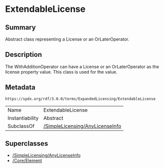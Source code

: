 <!-- Automatically generated by spec-parser v2.1.0 on 2024-06-17T15:44:58.460830+00:00 -->
<!-- SPDX-License-Identifier: Community-Spec-1.0 -->

# ExtendableLicense

## Summary

Abstract class representing a License or an OrLaterOperator.


## Description

The WithAdditionOperator can have a License or an OrLaterOperator as the
license property value. This class is used for the value.


## Metadata

`https://spdx.org/rdf/3.0.0/terms/ExpandedLicensing/ExtendableLicense`


| | |
|---|---|
| Name | ExtendableLicense |
| Instantiability | Abstract |
| SubclassOf | [/SimpleLicensing/AnyLicenseInfo](../../SimpleLicensing/Classes/AnyLicenseInfo.md) |


## Superclasses

* [/SimpleLicensing/AnyLicenseInfo](../../SimpleLicensing/Classes/AnyLicenseInfo.md)
* [/Core/Element](../../Core/Classes/Element.md)






